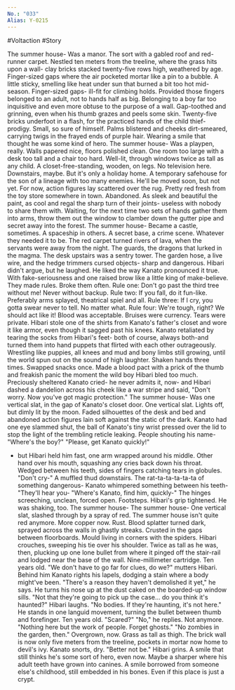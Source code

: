```yaml
---
No.: "033"
Alias: Y-0215
---
```

#Voltaction #Story


The summer house-
Was a manor. The sort with a gabled roof and red-runner carpet. Nestled ten meters from the treeline, where the grass hits upon a wall- clay bricks stacked twenty-five rows high, weathered by age.
Finger-sized gaps where the air pocketed mortar like a pin to a bubble. A little sticky, smelling like heat under sun that burned a bit too hot mid-season.
Finger-sized gaps- ill-fit for climbing holds. Provided those fingers belonged to an adult, not to hands half as big. Belonging to a boy far too inquisitive and even more obtuse to the purpose of a wall.
Gap-toothed and grinning, even when his thumb grazes and peels some skin. Twenty-five bricks underfoot in a flash, for the practiced hands of the child thief-prodigy. Small, so sure of himself. Palms blistered and cheeks dirt-smeared, carrying twigs in the frayed ends of purple hair. Wearing a smile that thought he was some kind of hero.
The summer house-
Was a playpen, really. Walls papered nice, floors polished clean. One room too large with a desk too tall and a chair too hard. Well-lit, through windows twice as tall as any child. A closet-free-standing, wooden, on legs. No television here. Downstairs, maybe. But it's only a holiday home. A temporary safehouse for the son of a lineage with too many enemies.
He'll be moved soon, but not yet.
For now, action figures lay scattered over the rug. Pretty red fresh from the toy store somewhere in town. Abandoned. As sleek and beautiful the paint, as cool and regal the sharp turn of their joints- useless with nobody to share them with. Waiting, for the next time two sets of hands gather them into arms, throw them out the window to clamber down the gutter pipe and secret away into the forest.
The summer house-
Became a castle, sometimes. A spaceship in others. A secret base, a crime scene. Whatever they needed it to be. The red carpet turned rivers of lava, when the servants were away from the night. The guards, the dragons that lurked in the magma. The desk upstairs was a sentry tower. The garden hose, a live wire, and the hedge trimmers cursed objects- sharp and dangerous.
Hibari didn't argue, but he laughed. He liked the way Kanato pronounced it true. With fake-seriousness and one raised brow like a little king of make-believe.
They made rules. Broke them often.
Rule one: Don't go past the third tree without me! Never without backup.
Rule two: If you fall, do it fun-like. Preferably arms splayed, theatrical spiel and all.
Rule three: If I cry, you gotta swear never to tell. No matter what.
Rule four: We're tough, right? We should act like it! Blood was acceptable. Bruises were currency. Tears were private.
Hibari stole one of the shirts from Kanato's father's closet and wore it like armor, even though it sagged past his knees. Kanato retaliated by tearing the socks from Hibari's feet- both of course, always both-and turned them into hand puppets that flirted with each other outrageously.
Wrestling like puppies, all knees and mud and bony limbs still growing, until the world spun out on the sound of high laughter.
Shaken hands three times. Swapped snacks once. Made a blood pact with a prick of the thumb and freakish panic the moment the wild boy Hibari bled too much. Preciously sheltered Kanato cried- he never admits it, now- and Hibari dashed a dandelion across his cheek like a war stripe and said,
"Don't worry. Now you've got magic protection."
The summer house-
Was one vertical slat, in the gap of Kanato's closet door. One vertical slat.
Lights off, but dimly lit by the moon. Faded silhouettes of the desk and bed and abandoned action figures lain soft against the static of the dark.
Kanato had one eye slammed shut, the ball of Kanato's tiny wrist pressed over the lid to stop the light of the trembling reticle leaking. People shouting his name-
"Where's the boy?"
"Please, get Kanato quickly!"
- but Hibari held him fast, one arm wrapped around his middle. Other hand over his mouth, squashing any cries back down his throat. Wedged between his teeth, sides of fingers catching tears in globules.
"Don't cry-"
A muffled thud downstairs. The rat-ta-ta-ta-ta-ta of something dangerous-
Kanato whimpered something between his teeth-
"They'll hear you-
"Where's Kanato, find him, quickly-"
The hinges screeching, unclean, forced open. Footsteps. Hibari's grip tightened.
He was shaking, too.
The summer house-
The summer house-
One vertical slat, slashed through by a spray of red.
The summer house isn't quite red anymore.
More copper now. Rust. Blood splatter turned dark, sprayed across the walls in ghastly streaks. Crusted in the gaps between floorboards. Mould living in corners with the spiders.
Hibari crouches, sweeping his tie over his shoulder. Twice as tall as he was, then, plucking up one lone bullet from where it pinged off the stair-rail and lodged near the base of the wall. Nine-millimeter cartridge.
Ten years old.
"We don't have to go far for clues, do we?" mutters Hibari.
Behind him Kanato rights his lapels, dodging a stain where a body might've been.
"There's a reason they haven't demolished it yet," he says. He turns his nose up at the dust caked on the boarded-up window sills. "Not that they're going to pick up the case... do you think it's haunted?"
Hibari laughs.
"No bodies. If they're haunting, it's not here." He stands in one languid movement, turning the bullet between thumb and forefinger. Ten years old. "Scared?"
"No," he replies. Not anymore. "Nothing here but the work of people. Forget ghosts."
"No zombies in the garden, then."
Overgrown, now. Grass as tall as thigh. The brick wall is now only five meters from the treeline, pockets in mortar now home to devil's ivy.
Kanato snorts, dry.
"Better not be."
Hibari grins. A smile that still thinks he's some sort of hero, even now. Maybe a sharper where his adult teeth have grown into canines. A smile borrowed from someone else's childhood, still embedded in his bones.
Even if this place is just a crypt.